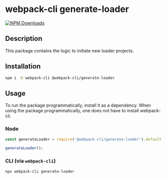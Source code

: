 # webpack-cli generate-loader

[![NPM Downloads][downloads]][downloads-url]

## Description

This package contains the logic to initiate new loader projects.

## Installation

```bash
npm i -D webpack-cli @webpack-cli/generate-loader
```

## Usage

To run the package programmatically, install it as a dependency. When using the package programmatically, one does not have to install webpack-cli.

### Node

```js
const generateLoader = require('@webpack-cli/generate-loader').default;

generateLoader();
```

### CLI (via `webpack-cli`)

```bash
npx webpack-cli generate-loader
```

[downloads]: https://img.shields.io/npm/dm/@webpack-cli/generate-loader.svg
[downloads-url]: https://www.npmjs.com/package/@webpack-cli/generate-loader
